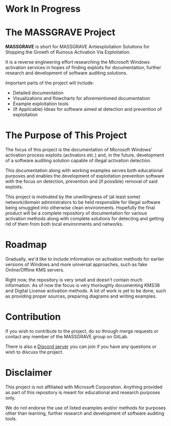 # Work In Progress
# The MASSGRAVE Project
**MASSGRAVE** is short for MASSGRAVE Antiexploitation Solutions for Stopping the
Growth of Ruinous Activation Via Exploitation.

It is a reverse engineering effort researching the Microsoft Windows activation services in hopes of finding exploits for documentation, further research and development of software auditing solutions.

Important parts of the project will include:
 * Detailed documentation
 * Visualizations and flowcharts for aforementioned documentation
 * Example exploitation tools
 * (If Applicable) Ideas for software aimed at detection and prevention of exploitation

# The Purpose of This Project
The focus of this project is the documentation of Microsoft Windows' activation process exploits (activators etc.) and, in the future, development of a software auditing solution capable of illegal activation detection.

This documentation along with working examples serves both educational purposes and enables the development of exploitation prevention software with the focus on detection, prevention and (if possible) removal of said exploits.

This project is motivated by the unwillingness of (at least some) network/domain administrators to be held responsible for illegal software being smuggled into otherwise clean environments. Hopefully the final product will be a complete repository of documentation for various activation methods along with complete solutions for detecting and getting rid of them from both local environments and networks.

# Roadmap
Gradually, we'd like to include information on activation methods for earlier versions of Windows and more universal approaches, such as fake Online/Offline KMS servers.

Right now, the repository is very small and doesn't contain much information. As of now the focus is very thoroughly documenting KMS38 and Digital License activation methods. A lot of work is yet to be done, such as providing proper sources, preparing diagrams and writing examples.

# Contribution
If you wish to contribute to the project, do so through merge requests or contact any member of the MASSGRAVE group on GitLab.

There is also a [Discord server](1) you can join if you have any questions or wish to discuss the project.

# Disclaimer
This project is not affiliated with Microsoft Corporation.
Anything provided as part of this repository is meant for educational and research purposes only.

We do not endorse the use of listed examples and/or methods for purposes other than learning, further research and development of software auditing tools.

[1]: https://discord.gg/EcENUnq